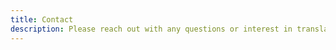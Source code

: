 ```yaml
---
title: Contact
description: Please reach out with any questions or interest in translation.
---
```

